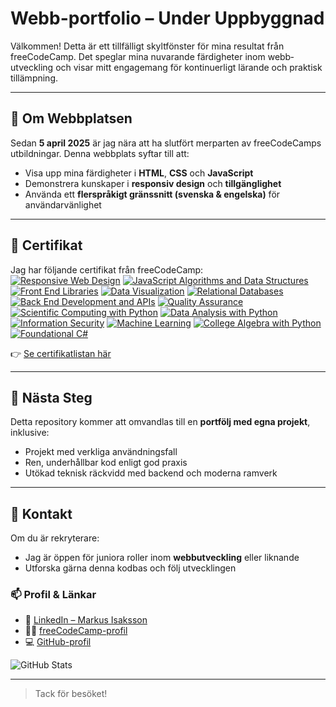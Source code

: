 # Webb-portfolio – Under Uppbyggnad

Välkommen! Detta är ett tillfälligt skyltfönster för mina resultat från freeCodeCamp. Det speglar mina nuvarande färdigheter inom webb­utveckling och visar mitt engagemang för kontinuerligt lärande och praktisk tillämpning.

---

## 📌 Om Webbplatsen

Sedan **5 april 2025** är jag nära att ha slutfört merparten av freeCodeCamps utbildningar. Denna webbplats syftar till att:

- Visa upp mina färdigheter i **HTML**, **CSS** och **JavaScript**
- Demonstrera kunskaper i **responsiv design** och **tillgänglighet**
- Använda ett **flerspråkigt gränssnitt (svenska & engelska)** för användarvänlighet

---

## 🧾 Certifikat

Jag har följande certifikat från freeCodeCamp:  
[![Responsive Web Design](https://img.shields.io/badge/Responsive_Web_Design-Completed-brightgreen)](#)
[![JavaScript Algorithms and Data Structures](https://img.shields.io/badge/JavaScript_Algorithms-Completed-brightgreen)](#)
[![Front End Libraries](https://img.shields.io/badge/Front_End_Libraries-Completed-brightgreen)](#)
[![Data Visualization](https://img.shields.io/badge/Data_Visualization-Completed-brightgreen)](#)
[![Relational Databases](https://img.shields.io/badge/Relational_Databases-Completed-brightgreen)](#)
[![Back End Development and APIs](https://img.shields.io/badge/Back_End_APIs-Completed-brightgreen)](#)
[![Quality Assurance](https://img.shields.io/badge/Quality_Assurance-Completed-brightgreen)](#)
[![Scientific Computing with Python](https://img.shields.io/badge/SciComp_Python-Completed-brightgreen)](#)
[![Data Analysis with Python](https://img.shields.io/badge/Data_Analysis_Python-Completed-brightgreen)](#)
[![Information Security](https://img.shields.io/badge/Information_Security-Completed-brightgreen)](#)
[![Machine Learning](https://img.shields.io/badge/Machine_Learning_Python-Completed-brightgreen)](#)
[![College Algebra with Python](https://img.shields.io/badge/College_Algebra_with_Python-Completed-brightgreen)](#)
[![Foundational C#](https://img.shields.io/badge/Foundational_C_Sharp-Completed-brightgreen)](#)

👉 [Se certifikatlistan här](https://markusisaksson1982.github.io/sv/certificates.html)

---

## 🚀 Nästa Steg

Detta repository kommer att omvandlas till en **portfölj med egna projekt**, inklusive:

- Projekt med verkliga användningsfall
- Ren, underhållbar kod enligt god praxis
- Utökad teknisk räckvidd med backend och moderna ramverk

---

## 🤝 Kontakt

Om du är rekryterare:
- Jag är öppen för juniora roller inom **webbutveckling** eller liknande
- Utforska gärna denna kodbas och följ utvecklingen

### 📫 Profil & Länkar

- 🔗 [LinkedIn – Markus Isaksson](https://www.linkedin.com/in/markus-isaksson-08273a127/)
- 🧑‍💻 [freeCodeCamp-profil](https://www.freecodecamp.org/fccfb1888e4-715c-408f-9fcb-887123f4d08b)
- 💻 [GitHub-profil](https://github.com/MarkusIsaksson1982)

![GitHub Stats](https://github-readme-stats.vercel.app/api?username=MarkusIsaksson1982&show_icons=true&theme=default)

---

> Tack för besöket!
